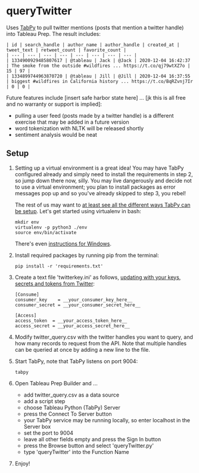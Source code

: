 # queryTwitter
Uses [TabPy](https://github.com/tableau/TabPy) to pull twitter mentions (posts that mention a twitter handle) into Tableau Prep. The result includes:
```
| id | search_handle | author_name | author_handle | created_at | tweet_text | retweet_count | favorite_count |
| --- | --- | --- | --- | --- | --- | --- | --- |
| 1334900929485807617 | @tableau | Jack | @Jack | 2020-12-04 16:42:37 | The smoke from the outside #wildfires ... https://t.co/qj79wtXZ7o | 15 | 97 |
| 1334899744963870720 | @tableau | Jill | @Jill | 2020-12-04 16:37:55 | biggest #wildfires in California history ... https://t.co/BqRZvnj7Ir | 0 | 0 |
```
Future features include [insert safe harbor state here] ... [jk this is all free and no warranty or support is implied]:
- pulling a user feed (posts made by a twitter handle) is a different exercise that may be added in a future version
- word tokenization with NLTK will be released shortly
- sentiment analysis would be neat

## Setup
1. Setting up a virtual environment is a great idea! You may have TabPy configured already and simply need to install the requirements in step 2, so jump down there now, silly. You may live dangerously and decide not to use a virtual environment; you plan to install packages as error messages pop up and so you've already skipped to step 3, you rebel!

    The rest of us may want to [at least see all the different ways TabPy can be setup](https://github.com/tableau/TabPy). Let's get started using virtualenv in bash:
    ```
    mkdir env
    virtualenv -p python3 ./env
    source env/bin/activate
    ```
    There's even [instructions for Windows](https://programwithus.com/learn/python/pip-virtualenv-windows).

2. Install required packages by running pip from the terminal: 
    ```
    pip install -r 'requirements.txt'
    ```
3. Create a text file 'twitterkey.ini' as follows, [updating with your keys, secrets and tokens from Twitter](https://developer.twitter.com/en/docs/authentication/oauth-1-0a):
    ```
    [Consume]
    consumer_key    = __your_consumer_key_here__
    consumer_secret = __your_consumer_secret_here__

    [Access]
    access_token  = __your_access_token_here__
    access_secret = __your_access_secret_here__
    ```
4. Modify twitter_query.csv with the twitter handles you want to query, and how many records to request from the API. Note that multiple handles can be queried at once by adding a new line to the file.

5. Start TabPy, note that TabPy listens on port 9004:
    ```
    tabpy
    ```

6. Open Tableau Prep Builder and ...
    - add twitter_query.csv as a data source
    - add a script step
    - choose Tableau Python (TabPy) Server
    - press the Connect To Server button
    - your TabPy service may be running locally, so enter localhost in the Server box
    - set the port to 9004
    - leave all other fields empty and press the Sign In button
    - press the Browse button and select 'queryTwitter.py'
    - type 'queryTwitter' into the Function Name

7. Enjoy!

